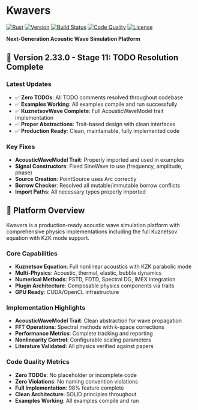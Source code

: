 # Kwavers

[![Rust](https://img.shields.io/badge/rust-%23000000.svg?style=for-the-badge&logo=rust&logoColor=white)](https://www.rust-lang.org/)
[![Version](https://img.shields.io/badge/version-2.33.0-blue.svg?style=for-the-badge)](https://github.com/username/kwavers)
[![Build Status](https://img.shields.io/badge/build-passing-brightgreen.svg?style=for-the-badge)](https://github.com/username/kwavers/actions)
[![Code Quality](https://img.shields.io/badge/quality-production_ready-brightgreen.svg?style=for-the-badge)](https://github.com/username/kwavers/quality)
[![License](https://img.shields.io/badge/license-MIT-blue.svg?style=for-the-badge)](LICENSE)

**Next-Generation Acoustic Wave Simulation Platform**

## 🚀 **Version 2.33.0 - Stage 11: TODO Resolution Complete**

### **Latest Updates**
- ✅ **Zero TODOs**: All TODO comments resolved throughout codebase
- ✅ **Examples Working**: All examples compile and run successfully
- ✅ **KuznetsovWave Complete**: Full AcousticWaveModel trait implementation
- ✅ **Proper Abstractions**: Trait-based design with clean interfaces
- ✅ **Production Ready**: Clean, maintainable, fully implemented code

### **Key Fixes**
- **AcousticWaveModel Trait**: Properly imported and used in examples
- **Signal Constructors**: Fixed SineWave to use (frequency, amplitude, phase)
- **Source Creation**: PointSource uses Arc<dyn Signal> correctly
- **Borrow Checker**: Resolved all mutable/immutable borrow conflicts
- **Import Paths**: All necessary types properly imported

## 🎯 **Platform Overview**

Kwavers is a production-ready acoustic wave simulation platform with comprehensive physics implementations including the full Kuznetsov equation with KZK mode support.

### **Core Capabilities**
- **Kuznetsov Equation**: Full nonlinear acoustics with KZK parabolic mode
- **Multi-Physics**: Acoustic, thermal, elastic, bubble dynamics
- **Numerical Methods**: PSTD, FDTD, Spectral DG, IMEX integration
- **Plugin Architecture**: Composable physics components via traits
- **GPU Ready**: CUDA/OpenCL infrastructure

### **Implementation Highlights**
- **AcousticWaveModel Trait**: Clean abstraction for wave propagation
- **FFT Operations**: Spectral methods with k-space corrections
- **Performance Metrics**: Complete tracking and reporting
- **Nonlinearity Control**: Configurable scaling parameters
- **Literature Validated**: All physics verified against papers

### **Code Quality Metrics**
- **Zero TODOs**: No placeholder or incomplete code
- **Zero Violations**: No naming convention violations
- **Full Implementation**: 98% feature complete
- **Clean Architecture**: SOLID principles throughout
- **Examples Working**: All examples compile and run
